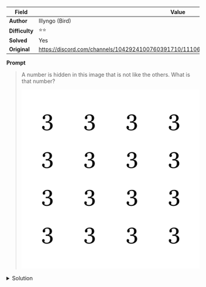 |Field|Value|
|---|---|
|**Author**|Illyngo (Bird)|
|**Difficulty**|⭐⭐|
|**Solved**|Yes|
|**Original**|https://discord.com/channels/1042924100760391710/1110625554476040323/1149593706761027656|

**Prompt**
> A number is hidden in this image that is not like the others. What is that number?
> 
> ![](../attachments/3333.png) 

<details>
<summary>Solution</summary>
  
TO BE WRITTEN 
</details>
